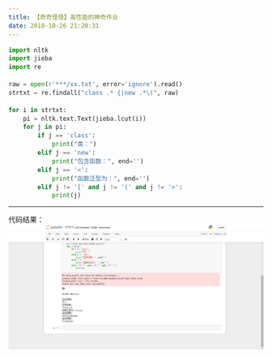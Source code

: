 ```yaml
---
title: 【奇奇怪怪】高性能的神奇作业
date: 2018-10-26 21:20:31
---
```



```python
import nltk
import jieba
import re

raw = open(r'***/xx.txt', error='ignore').read()
strtxt = re.findall("class .* {|new .*\(", raw)

for i in strtxt:
    pi = nltk.text.Text(jieba.lcut(i))
    for j in pi:
        if j == 'class':
            print("类：")
        elif j == 'new':
            print("包含函数：", end='')
        elif j == '<':
            print("函数泛型为：", end='')
        elif j != '{' and j != '(' and j != '>':
            print(j)
```
---
代码结果：<br/>
![jupter notbook](/images/DL-images/qiqiguaiguai-result.png)

